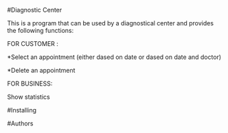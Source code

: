 #Diagnostic Center

This is a program that can be used by a diagnostical center and provides the following functions:

FOR CUSTOMER :

*Select an appointment (either dased on date or dased on date and doctor)

*Delete an appointment 

FOR BUSINESS:

Show statistics 

#Installing

#Authors
